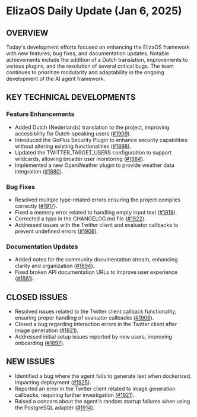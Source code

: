 # ElizaOS Daily Update (Jan 6, 2025)

## OVERVIEW 
Today's development efforts focused on enhancing the ElizaOS framework with new features, bug fixes, and documentation updates. Notable achievements include the addition of a Dutch translation, improvements to various plugins, and the resolution of several critical bugs. The team continues to prioritize modularity and adaptability in the ongoing development of the AI agent framework.

## KEY TECHNICAL DEVELOPMENTS

### Feature Enhancements
- Added Dutch (Nederlands) translation to the project, improving accessibility for Dutch-speaking users ([#1909](https://github.com/elizaos/eliza/pull/1909)).
- Introduced the GoPlus Security Plugin to enhance security capabilities without altering existing functionalities ([#1898](https://github.com/elizaos/eliza/pull/1898)).
- Updated the TWITTER_TARGET_USERS configuration to support wildcards, allowing broader user monitoring ([#1884](https://github.com/elizaos/eliza/pull/1884)).
- Implemented a new OpenWeather plugin to provide weather data integration ([#1880](https://github.com/elizaos/eliza/pull/1880)).

### Bug Fixes
- Resolved multiple type-related errors ensuring the project compiles correctly ([#1917](https://github.com/elizaos/eliza/pull/1917)).
- Fixed a memory error related to handling empty input text ([#1919](https://github.com/elizaos/eliza/pull/1919)).
- Corrected a typo in the CHANGELOG.md file ([#1922](https://github.com/elizaos/eliza/pull/1922)).
- Addressed issues with the Twitter client and evaluator callbacks to prevent undefined errors ([#1906](https://github.com/elizaos/eliza/issues/1906)).

### Documentation Updates
- Added notes for the community documentation stream, enhancing clarity and organization ([#1894](https://github.com/elizaos/eliza/pull/1894)).
- Fixed broken API documentation URLs to improve user experience ([#1881](https://github.com/elizaos/eliza/pull/1881)).

## CLOSED ISSUES
- Resolved issues related to the Twitter client callback functionality, ensuring proper handling of evaluator callbacks ([#1906](https://github.com/elizaos/eliza/issues/1906)).
- Closed a bug regarding interaction errors in the Twitter client after image generation ([#1921](https://github.com/elizaos/eliza/issues/1921)).
- Addressed initial setup issues reported by new users, improving onboarding ([#1897](https://github.com/elizaos/eliza/issues/1897)).

## NEW ISSUES
- Identified a bug where the agent fails to generate text when dockerized, impacting deployment ([#1925](https://github.com/elizaos/eliza/issues/1925)).
- Reported an error in the Twitter client related to image generation callbacks, requiring further investigation ([#1921](https://github.com/elizaos/eliza/issues/1921)).
- Raised a concern about the agent's random startup failures when using the PostgreSQL adapter ([#1914](https://github.com/elizaos/eliza/issues/1914)).